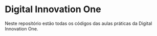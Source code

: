# Digital Innovation One

Neste repositório estão todas os códigos das aulas práticas da Digital Innovation One. 